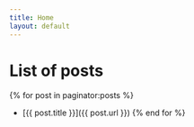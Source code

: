 ```yaml
---
title: Home 
layout: default
---
```



# List of posts


{% for post in paginator:posts %}
* [{{ post.title }}]({{ post.url }})
{% end for %}

